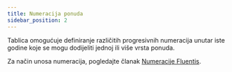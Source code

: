 ```yaml
---
title: Numeracija ponuda 
sidebar_position: 2
---
```


Tablica omogućuje definiranje različitih progresivnih numeracija unutar iste godine koje se mogu dodijeliti jednoj ili više vrsta ponuda.  

Za način unosa numeracija, pogledajte članak [Numeracije Fluentis](/docs/configurations/tables/fluentis-numerations).